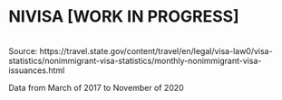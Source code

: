 <h1>NIVISA [WORK IN PROGRESS] </h1>
<br>
Source: https://travel.state.gov/content/travel/en/legal/visa-law0/visa-statistics/nonimmigrant-visa-statistics/monthly-nonimmigrant-visa-issuances.html
<br>
<p> Data from March of 2017 to November of 2020 </p>
